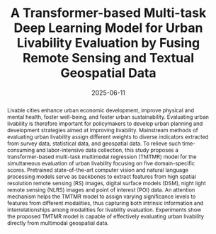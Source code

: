---
collection: talks
type: "Virtual Consulting Office"
title: "A Transformer-based Multi-task Deep Learning Model for Urban Livability Evaluation by Fusing Remote Sensing and Textual Geospatial Data"
permalink: /talks/2025-06-11-i-guide-vco-transformer-multitask-urban-livability
date: 2025-06-11
date_range: "June 11, 2025"
time: "11:00 am (Central Time)"
location: "Virtual"
venue: "I-GUIDE Virtual Consulting Office (VCO)"
venue_url: "https://i-guide.io/i-guide-vco/a-transformer-based-multi-task-deep-learning-model-for-urban-livability-evaluation-by-fusing-remote-sensing-and-textual-geospatial-data/"
talk_type: "Virtual Presentation"
abstract: "Livable cities enhance urban economic development, improve physical and mental health, foster well-being, and foster urban sustainability. Evaluating urban livability is therefore important for policymakers to develop urban planning and development strategies aimed at improving livability. Mainstream methods of evaluating urban livability assign different weights to diverse indicators extracted from survey data, statistical data, and geospatial data. To relieve such time-consuming and labor-intensive data collection, this study proposes a transformer-based multi-task multimodal regression (TMTMR) model for the simultaneous evaluation of urban livability focusing on five domain-specific scores. Pretrained state-of-the-art computer vision and natural language processing models serve as backbones to extract features from high spatial resolution remote sensing (RS) images, digital surface models (DSM), night light remote sensing (NLRS) images and point of interest (POI) data. An attention mechanism helps the TMTMR model to assign varying significance levels to features from different modalities, thus capturing both intrinsic information and interrelationships among modalities for livability evaluation. Experiments show the proposed TMTMR model is capable of effectively evaluating urban livability directly from multimodal geospatial data."
--- 